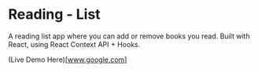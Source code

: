 # Reading - List

A reading list app where you can add or remove books you read.
Built with React, using React Context API + Hooks.

(Live Demo Here)[www.google.com]